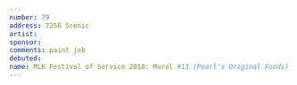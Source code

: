 ```yaml
---
number: 79
address: 7256 Scenic
artist:
sponsor:
comments: paint job
debuted:
name: MLK Festival of Service 2018: Mural #13 (Pearl's Original Foods)
---
```

